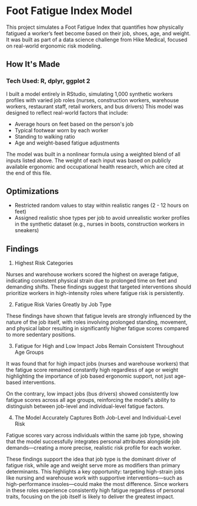 # Foot Fatigue Index Model

This project simulates a Foot Fatigue Index that quantifies how physically fatigued a worker’s feet become based on their job, shoes, age, and weight. It was built as part of a data science challenge from Hike Medical, focused on real-world ergonomic risk modeling.

## How It's Made 

### Tech Used: R, dplyr, ggplot 2

I built a model entirely in RStudio, simulating 1,000 synthetic workers profiles with varied job roles (nurses, construction workers, warehouse workers, restaurant staff, retail workers, and bus drivers) This model was designed to reflect real-world factors that include:

- Average hours on feet based on the person's job
- Typical footwear worn by each worker
- Standing to walking ratio
- Age and weight-based fatigue adjustments

The model was built in a nonlinear formula using a weighted blend of all inputs listed above. The weight of each input was based on publicly available ergonomic and occupational health research, which are cited at the end of this file. 

## Optimizations 

- Restricted random values to stay within realistic ranges (2 - 12 hours on feet)
- Assigned realistic shoe types per job to avoid unrealistic worker profiles in the synthetic dataset (e.g., nurses in boots, construction workers in sneakers)

## Findings 

1. Highest Risk Categories

Nurses and warehouse workers scored the highest on average fatigue, indicating consistent physical strain due to prolonged time on feet and demanding shifts. These findings suggest that targeted interventions should prioritize workers in high-intensity roles where fatigue risk is persistently.

2. Fatigue Risk Varies Greatly by Job Type
 
These findings have shown that fatigue levels are strongly influenced by the nature of the job itself, with roles involving prolonged standing, movement, and physical labor resulting in significantly higher fatigue scores compared to more sedentary positions.

3. Fatigue for High and Low Impact Jobs Remain Consistent Throughout Age Groups
  
It was found that for high impact jobs (nurses and warehouse workers) that the fatigue score remained constantly high regardless of age or weight highlighting the importance of job based ergonomic support, not just age-based interventions. 

On the contrary, low impact jobs (bus drivers) showed consistently low fatigue scores across all age groups, reinforcing the model's ability to distinguish between job-level and individual-level fatigue factors.

4. The Model Accurately Captures Both Job-Level and Individual-Level Risk

Fatigue scores vary across individuals within the same job type, showing that the model successfully integrates personal attributes alongside job demands—creating a more precise, realistic risk profile for each worker.


These findings support the idea that job type is the dominant driver of fatigue risk, while age and weight serve more as modifiers than primary determinants. This highlights a key opportunity: targeting high-strain jobs like nursing and warehouse work with supportive interventions—such as high-performance insoles—could make the most difference. Since workers in these roles experience consistently high fatigue regardless of personal traits, focusing on the job itself is likely to deliver the greatest impact.





